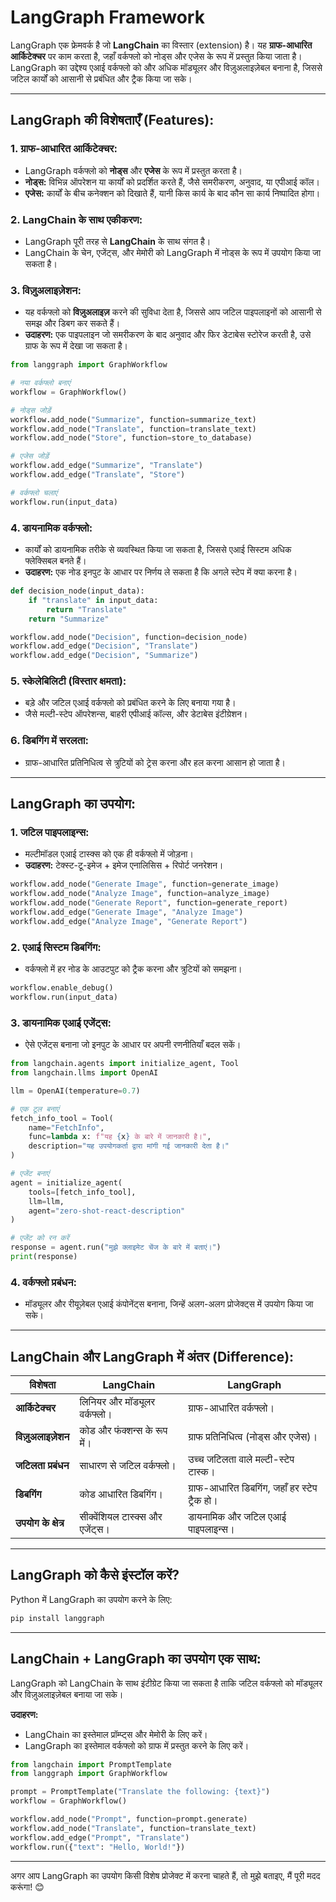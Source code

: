 # LangGraph Framework

LangGraph एक फ्रेमवर्क है जो **LangChain** का विस्तार (extension) है। यह **ग्राफ-आधारित आर्किटेक्चर** पर काम करता है, जहाँ वर्कफ्लो को नोड्स और एजेस के रूप में प्रस्तुत किया जाता है। LangGraph का उद्देश्य एआई वर्कफ्लो को और अधिक मॉड्यूलर और विज़ुअलाइज़ेबल बनाना है, जिससे जटिल कार्यों को आसानी से प्रबंधित और ट्रैक किया जा सके।

---

## LangGraph की विशेषताएँ (Features):

### 1. ग्राफ-आधारित आर्किटेक्चर:

- LangGraph वर्कफ्लो को **नोड्स** और **एजेस** के रूप में प्रस्तुत करता है।
- **नोड्स:** विभिन्न ऑपरेशन या कार्यों को प्रदर्शित करते हैं, जैसे समरीकरण, अनुवाद, या एपीआई कॉल।
- **एजेस:** कार्यों के बीच कनेक्शन को दिखाते हैं, यानी किस कार्य के बाद कौन सा कार्य निष्पादित होगा।

### 2. LangChain के साथ एकीकरण:

- LangGraph पूरी तरह से **LangChain** के साथ संगत है।
- LangChain के चेन, एजेंट्स, और मेमोरी को LangGraph में नोड्स के रूप में उपयोग किया जा सकता है।

### 3. विज़ुअलाइज़ेशन:

- यह वर्कफ्लो को **विज़ुअलाइज़** करने की सुविधा देता है, जिससे आप जटिल पाइपलाइनों को आसानी से समझ और डिबग कर सकते हैं।
- **उदाहरण:** एक पाइपलाइन जो समरीकरण के बाद अनुवाद और फिर डेटाबेस स्टोरेज करती है, उसे ग्राफ के रूप में देखा जा सकता है।

```python
from langgraph import GraphWorkflow

# नया वर्कफ्लो बनाएं
workflow = GraphWorkflow()

# नोड्स जोड़ें
workflow.add_node("Summarize", function=summarize_text)
workflow.add_node("Translate", function=translate_text)
workflow.add_node("Store", function=store_to_database)

# एजेस जोड़ें
workflow.add_edge("Summarize", "Translate")
workflow.add_edge("Translate", "Store")

# वर्कफ्लो चलाएं
workflow.run(input_data)
```

### 4. डायनामिक वर्कफ्लो:

- कार्यों को डायनामिक तरीके से व्यवस्थित किया जा सकता है, जिससे एआई सिस्टम अधिक फ्लेक्सिबल बनते हैं।
- **उदाहरण:** एक नोड इनपुट के आधार पर निर्णय ले सकता है कि अगले स्टेप में क्या करना है।

```python
def decision_node(input_data):
    if "translate" in input_data:
        return "Translate"
    return "Summarize"

workflow.add_node("Decision", function=decision_node)
workflow.add_edge("Decision", "Translate")
workflow.add_edge("Decision", "Summarize")
```

### 5. स्केलेबिलिटी (विस्तार क्षमता):

- बड़े और जटिल एआई वर्कफ्लो को प्रबंधित करने के लिए बनाया गया है।
- जैसे मल्टी-स्टेप ऑपरेशन्स, बाहरी एपीआई कॉल्स, और डेटाबेस इंटीग्रेशन।

### 6. डिबगिंग में सरलता:

- ग्राफ-आधारित प्रतिनिधित्व से त्रुटियों को ट्रेस करना और हल करना आसान हो जाता है।

---

## LangGraph का उपयोग:

### 1. जटिल पाइपलाइन्स:

- मल्टीमॉडल एआई टास्क्स को एक ही वर्कफ्लो में जोड़ना।
- **उदाहरण:** टेक्स्ट-टू-इमेज + इमेज एनालिसिस + रिपोर्ट जनरेशन।

```python
workflow.add_node("Generate Image", function=generate_image)
workflow.add_node("Analyze Image", function=analyze_image)
workflow.add_node("Generate Report", function=generate_report)
workflow.add_edge("Generate Image", "Analyze Image")
workflow.add_edge("Analyze Image", "Generate Report")
```

### 2. एआई सिस्टम डिबगिंग:

- वर्कफ्लो में हर नोड के आउटपुट को ट्रैक करना और त्रुटियों को समझना।

```python
workflow.enable_debug()
workflow.run(input_data)
```

### 3. डायनामिक एआई एजेंट्स:

- ऐसे एजेंट्स बनाना जो इनपुट के आधार पर अपनी रणनीतियाँ बदल सकें।

```python
from langchain.agents import initialize_agent, Tool
from langchain.llms import OpenAI

llm = OpenAI(temperature=0.7)

# एक टूल बनाएं
fetch_info_tool = Tool(
    name="FetchInfo",
    func=lambda x: f"यह {x} के बारे में जानकारी है।",
    description="यह उपयोगकर्ता द्वारा मांगी गई जानकारी देता है।"
)

# एजेंट बनाएं
agent = initialize_agent(
    tools=[fetch_info_tool],
    llm=llm,
    agent="zero-shot-react-description"
)

# एजेंट को रन करें
response = agent.run("मुझे क्लाइमेट चेंज के बारे में बताएं।")
print(response)
```

### 4. वर्कफ्लो प्रबंधन:

- मॉड्यूलर और रीयूज़ेबल एआई कंपोनेंट्स बनाना, जिन्हें अलग-अलग प्रोजेक्ट्स में उपयोग किया जा सके।

---

## LangChain और LangGraph में अंतर (Difference):

| **विशेषता**          | **LangChain**                   | **LangGraph**                                 |
| -------------------- | ------------------------------- | --------------------------------------------- |
| **आर्किटेक्चर**      | लिनियर और मॉड्यूलर वर्कफ्लो।    | ग्राफ-आधारित वर्कफ्लो।                        |
| **विज़ुअलाइज़ेशन**   | कोड और फंक्शन्स के रूप में।     | ग्राफ प्रतिनिधित्व (नोड्स और एजेस)।           |
| **जटिलता प्रबंधन**   | साधारण से जटिल वर्कफ्लो।        | उच्च जटिलता वाले मल्टी-स्टेप टास्क।           |
| **डिबगिंग**          | कोड आधारित डिबगिंग।             | ग्राफ-आधारित डिबगिंग, जहाँ हर स्टेप ट्रैक हो। |
| **उपयोग के क्षेत्र** | सीक्वेंशियल टास्क्स और एजेंट्स। | डायनामिक और जटिल एआई पाइपलाइन्स।              |

---

## LangGraph को कैसे इंस्टॉल करें?

Python में LangGraph का उपयोग करने के लिए:

```bash
pip install langgraph
```

---

## LangChain + LangGraph का उपयोग एक साथ:

LangGraph को LangChain के साथ इंटीग्रेट किया जा सकता है ताकि जटिल वर्कफ्लो को मॉड्यूलर और विज़ुअलाइज़ेबल बनाया जा सके।

**उदाहरण:**

- LangChain का इस्तेमाल प्रॉम्प्ट्स और मेमोरी के लिए करें।
- LangGraph का इस्तेमाल वर्कफ्लो को ग्राफ में प्रस्तुत करने के लिए करें।

```python
from langchain import PromptTemplate
from langgraph import GraphWorkflow

prompt = PromptTemplate("Translate the following: {text}")
workflow = GraphWorkflow()

workflow.add_node("Prompt", function=prompt.generate)
workflow.add_node("Translate", function=translate_text)
workflow.add_edge("Prompt", "Translate")
workflow.run({"text": "Hello, World!"})
```

---

अगर आप LangGraph का उपयोग किसी विशेष प्रोजेक्ट में करना चाहते हैं, तो मुझे बताइए, मैं पूरी मदद करूंगा! 😊

